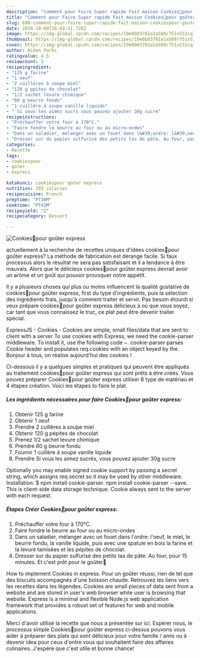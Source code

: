 ```yaml
---
description: "Comment pour Faire Super rapide Fait maison Cookies🍪pour goûter express"
title: "Comment pour Faire Super rapide Fait maison Cookies🍪pour goûter express"
slug: 690-comment-pour-faire-super-rapide-fait-maison-cookiespour-gouter-express
date: 2020-10-09T18:43:11.726Z
image: https://img-global.cpcdn.com/recipes/19e0b03781a1a589/751x532cq70/cookies🍪pour-gouter-express-photo-principale-de-la-recette.jpg
thumbnail: https://img-global.cpcdn.com/recipes/19e0b03781a1a589/751x532cq70/cookies🍪pour-gouter-express-photo-principale-de-la-recette.jpg
cover: https://img-global.cpcdn.com/recipes/19e0b03781a1a589/751x532cq70/cookies🍪pour-gouter-express-photo-principale-de-la-recette.jpg
author: Aiden Parks
ratingvalue: 4.5
reviewcount: 5
recipeingredient:
- "125 g farine"
- "1 oeuf"
- "2 cuillères à soupe miel"
- "120 g ppites de chocolat"
- "1/2 sachet levure chimique"
- "60 g beurre fondu"
- "1 cuillère à soupe vanille liquide"
- " Si vous les aimez sucrs vous pouvez ajouter 30g sucre"
recipeinstructions:
- "Préchauffer votre four à 170°C."
- "Faire fondre le beurre au four ou au micro-ondes"
- "Dans un saladier, mélanger avec un fouet dans l&#39;ordre: l&#39;oeuf, le miel, le beurre fondu, la vanille liquide, puis avec une spatule en bois la farine et la levure tamisées et les pépites de chocolat."
- "Dresser sur du papier sulfurisé des petits tas de pâte. Au four, pour 15 minutes. Et c&#39;est prêt pour le goûter🍪"
categories:
- Recette
tags:
- cookiespour
- goter
- express

katakunci: cookiespour goter express 
nutrition: 203 calories
recipecuisine: French
preptime: "PT30M"
cooktime: "PT43M"
recipeyield: "2"
recipecategory: Dessert

---
```



![Cookies🍪pour goûter express](https://img-global.cpcdn.com/recipes/19e0b03781a1a589/751x532cq70/cookies🍪pour-gouter-express-photo-principale-de-la-recette.jpg)

actuellement à la recherche de recettes uniques d'idées cookies🍪pour goûter express? La méthode de fabrication est dérange facile. Si faux processus alors le résultat ne sera pas satisfaisant et il a tendance à être mauvais. Alors que le délicieux cookies🍪pour goûter express devrait avoir un arôme et un goût qui pouvoir provoquer notre appétit.

Il y a plusieurs choses qui plus ou moins influencent la qualité gustative de cookies🍪pour goûter express, first du type d'ingrédients, puis la sélection des ingrédients frais, jusqu'à comment traiter et servir. Pas besoin étourdi si veux prépare cookies🍪pour goûter express délicieux à où que vous soyez, car tant que vous connaissez le truc, ce plat peut être devenir traiter spécial.

ExpressJS - Cookies - Cookies are simple, small files/data that are sent to client with a server To use cookies with Express, we need the cookie-parser middleware. To install it, use the following code −. cookie-parser parses Cookie header and populates req.cookies with an object keyed by the. Bonjour à tous, on réalise aujourd&#39;hui des cookies !


Ci-dessous il y a quelques simples et pratiques qui peuvent être appliqués au traitement cookies🍪pour goûter express qui sont prêts à être créés. Vous pouvez préparer Cookies🍪pour goûter express utiliser 8 type de matériau et 4 étapes création. Voici les étapes to faire le plat.

<!--inarticleads1-->

##### Les ingrédients nécessaires pour faire Cookies🍪pour goûter express:

1. Obtenir 125 g farine
1. Obtenir 1 oeuf
1. Prendre 2 cuillères à soupe miel
1. Obtenir 120 g pépites de chocolat
1. Prenez 1/2 sachet levure chimique
1. Prendre 60 g beurre fondu
1. Fournir 1 cuillère à soupe vanille liquide
1. Prendre  Si vous les aimez sucrés, vous pouvez ajouter 30g sucre


Optionally you may enable signed cookie support by passing a secret string, which assigns req.secret so it may be used by other middleware. Installation. $ npm install cookie-parser. npm install cookie-parser --save. This is client-side data storage technique. Cookie always sent to the server with each request. 

<!--inarticleads2-->

##### Étapes Créer Cookies🍪pour goûter express:

1. Préchauffer votre four à 170°C.
1. Faire fondre le beurre au four ou au micro-ondes
1. Dans un saladier, mélanger avec un fouet dans l&#39;ordre: l&#39;oeuf, le miel, le beurre fondu, la vanille liquide, puis avec une spatule en bois la farine et la levure tamisées et les pépites de chocolat.
1. Dresser sur du papier sulfurisé des petits tas de pâte. Au four, pour 15 minutes. Et c&#39;est prêt pour le goûter🍪


How to implement Cookies in express. Pour un goûter réussi, rien de tel que des biscuits accompagnés d&#39;une boisson chaude. Retrouvez les liens vers les recettes dans les légendes. Cookies are small pieces of data sent from a website and are stored in user&#39;s web browser while user is browsing that website. Express is a minimal and flexible Node.js web application framework that provides a robust set of features for web and mobile applications. 


Merci d'avoir utilisé la recette que nous a présentée sur ici. Espérer nous, le processus simple Cookies🍪pour goûter express ci-dessus pouvons vous aider à préparer des plats qui sont délicieux pour votre famille / amis ou à devenir idea pour ceux d'entre vous qui souhaitent faire des affaires culinaires. J'espère que c'est utile et bonne chance!
